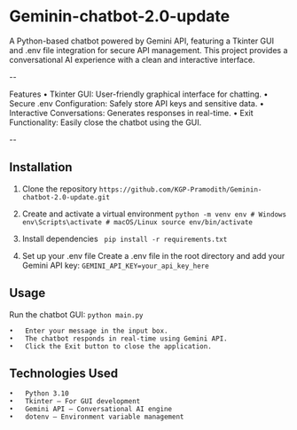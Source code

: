 # Geminin-chatbot-2.0-update

A Python-based chatbot powered by Gemini API, featuring a Tkinter GUI and .env file integration for secure API management. This project provides a conversational AI experience with a clean and interactive interface.

--

Features
	•	Tkinter GUI: User-friendly graphical interface for chatting.
	•	Secure .env Configuration: Safely store API keys and sensitive data.
	•	Interactive Conversations: Generates responses in real-time.
	•	Exit Functionality: Easily close the chatbot using the GUI.
 
--

## Installation
1.	Clone the repository
         ``` https://github.com/KGP-Pramodith/Geminin-chatbot-2.0-update.git ```

2.	Create and activate a virtual environment
        ```
        python -m venv env
        # Windows
        env\Scripts\activate
        # macOS/Linux
        source env/bin/activate ```

3.	Install dependencies
         ` pip install -r requirements.txt`
    	
5.	Set up your .env file
     Create a .env file in the root directory and add your Gemini API key:
    	  `GEMINI_API_KEY=your_api_key_here`

## Usage

Run the chatbot GUI:
    `python main.py`

	•	Enter your message in the input box.
	•	The chatbot responds in real-time using Gemini API.
	•	Click the Exit button to close the application.

 ## Technologies Used
	•	Python 3.10
	•	Tkinter – For GUI development
	•	Gemini API – Conversational AI engine
	•	dotenv – Environment variable management

